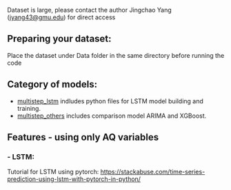 Dataset is large, please contact the author Jingchao Yang (jyang43@gmu.edu) for direct access

## Preparing your dataset:

Place the dataset under Data folder in the same directory before running the code 

## Category of models:

* [multistep_lstm](multistep_lstm) indludes python files for LSTM model building and training. 
* [multistep_others](multistep_others) includes comparison model ARIMA and XGBoost.

## Features - using only AQ variables

### - LSTM:

Tutorial for LSTM using pytorch: https://stackabuse.com/time-series-prediction-using-lstm-with-pytorch-in-python/
